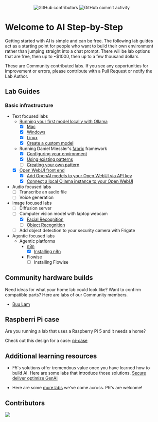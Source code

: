 <p align="center">
<img alt="GitHub contributors" src="https://img.shields.io/github/contributors/buulam/AI-stepbystep?style=flat-square&logo=refinedgithub&logoColor=ffffff">
<img alt="GitHub commit activity" src="https://img.shields.io/github/commit-activity/t/buulam/AI-stepbystep?style=social&logo=github&logoColor=000000">
</p>

# Welcome to AI Step-by-Step
Getting started with AI is simple and can be free. The following lab guides act as a starting point for people who want to build their own environment rather than jumping straight into a chat prompt. There will be lab options that are free, then up to ~$1000, then up to a few thousand dollars.

These are Community contributed labs. If you see any opportunities for improvement or errors, please contribute with a Pull Request or notify the Lab Author.

## Lab Guides

### Basic infrastructure
- Text focused labs
  - [Running your first model locally with Ollama](/1_text_labs/ollama_basics/readme.md)
    - [x] [Mac](/1_text_labs/ollama_basics/ollama_mac.md)
    - [x] [Windows](/1_text_labs/ollama_basics/ollama_win.md)
    - [x] [Linux](/1_text_labs/ollama_basics/ollama_lnx.md)
    - [x] [Create a custom model](/1_text_labs/ollama_basics/custom_model.md)
  - Running Daniel Miessler's [fabric](https://github.com/danielmiessler/fabric) framework
    - [x] [Configuring your environment](/1_text_labs/fabric/env_config.md)
    - [x] [Using existing patterns](/1_text_labs/fabric/existing_patterns.md)
    - [ ] [Creating your own pattern](/1_text_labs/fabric/custom_patterns.md)
  - [x] [Open WebUI front end](/1_text_labs/open-webui/README.md)
    - [x] [Add OpenAI models to your Open WebUI via API key](/1_text_labs/open-webui/02-openai.md)
    - [x] [Connect a local Ollama instance to your Open WebUI](1_text_labs/open-webui/03-ollama.md)
- Audio focused labs
  - [ ] Transcribe an audio file
  - [ ] Voice generation
- Image focused labs
  - [ ] Diffusion server
  - [ ] Computer vision model with laptop webcam
    - [x] [Facial Recognition](3_image_labs/facial_recognition.md)
    - [ ] [Object Recognition](3_image_labs/object_recognition.md)
  - [ ] Add object detection to your security camera with Frigate
- Agentic focused labs
  - Agentic platforms
    - [n8n](4_agentic_labs/n8n/readme.md)
      - [x] [Installing n8n](4_agentic_labs/n8n/readme.md)
    - Flowise
      - [ ] Installing Flowise
      
## Community hardware builds
Need ideas for what your home lab could look like? Want to confirm compatible parts? Here are labs of our Community members.
- [Buu Lam](builds/buu_lam.md)

## Raspberri Pi case
Are you running a lab that uses a Raspberry Pi 5 and it needs a home?

Check out this design for a case: [pi-case](/pi-case/README.md)

## Additional learning resources
- F5's solutions offer tremendous value once you have learned how to build AI. Here are some labs that introduce those solutions. [Secure deliver optimize GenAI](https://github.com/f5devcentral/secure-deliver-optimize-genai)

- Here are some [more labs](morelabs.md) we've come across. PR's are welcome!

## Contributors
<a href="https://github.com/f5devcentral/ai-stepbystep/graphs/contributors">
  <img src="https://contrib.rocks/image?repo=f5devcentral/ai-stepbystep" />
</a>
